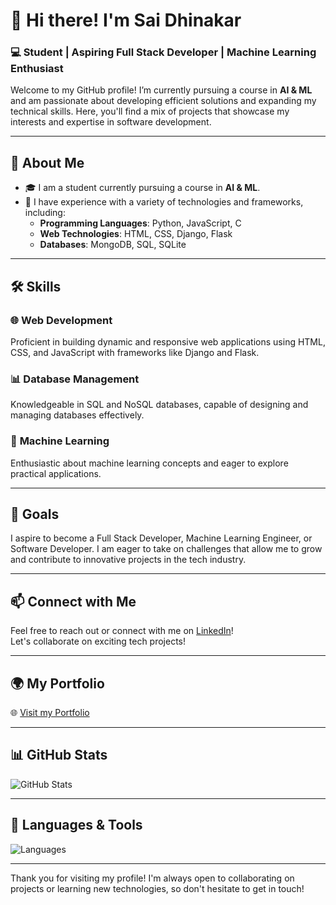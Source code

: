 # 👋 Hi there! I'm **Sai Dhinakar**  
### 💻 Student | Aspiring Full Stack Developer | Machine Learning Enthusiast 

Welcome to my GitHub profile! I’m currently pursuing a course in **AI & ML** and am passionate about developing efficient solutions and expanding my technical skills. Here, you'll find a mix of projects that showcase my interests and expertise in software development.

---

## 🌟 About Me

- 🎓 I am a student currently pursuing a course in **AI & ML**.
- 💼 I have experience with a variety of technologies and frameworks, including:
  - **Programming Languages**: Python, JavaScript, C
  - **Web Technologies**: HTML, CSS, Django, Flask
  - **Databases**: MongoDB, SQL, SQLite

---

## 🛠️ Skills

### 🌐 **Web Development**
Proficient in building dynamic and responsive web applications using HTML, CSS, and JavaScript with frameworks like Django and Flask.

### 📊 **Database Management**
Knowledgeable in SQL and NoSQL databases, capable of designing and managing databases effectively.

### 🤖 **Machine Learning**
Enthusiastic about machine learning concepts and eager to explore practical applications.

---

## 🎯 Goals

I aspire to become a Full Stack Developer, Machine Learning Engineer, or Software Developer. I am eager to take on challenges that allow me to grow and contribute to innovative projects in the tech industry.

---

## 📫 Connect with Me

Feel free to reach out or connect with me on [LinkedIn](https://www.linkedin.com/in/saidhinakar-s)!  
Let's collaborate on exciting tech projects!

---

## 🌍 **My Portfolio**

🌐 [Visit my Portfolio](https://saidhinakar.github.io/Portfolio/)

---

## 📊 **GitHub Stats**  
![GitHub Stats](https://github-readme-stats.vercel.app/api?username=SaiDhinakar-s&show_icons=true&hide_title=true&count_private=true&hide=prs&theme=radical)

---

## 🚀 **Languages & Tools**  
![Languages](https://skillicons.dev/icons?i=python,js,html,css,flask,django,mongodb,sqlite)

---

Thank you for visiting my profile! I'm always open to collaborating on projects or learning new technologies, so don't hesitate to get in touch!
